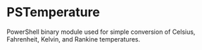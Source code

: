 # PSTemperature

PowerShell binary module used for simple conversion of Celsius, Fahrenheit, Kelvin, and Rankine temperatures.
